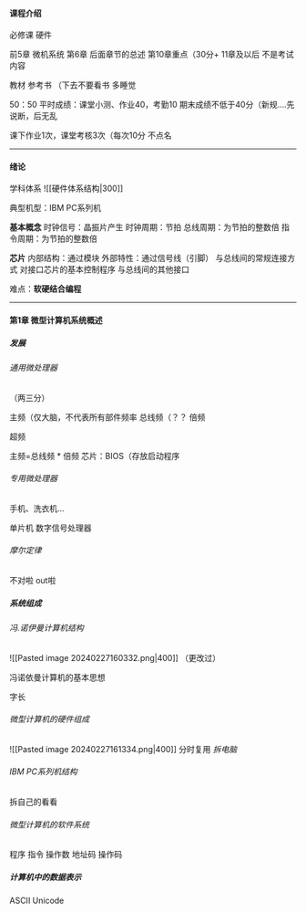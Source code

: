 #### 课程介绍
必修课
硬件

前5章 微机系统
第6章 后面章节的总述
第10章重点（30分+
11章及以后 不是考试内容

教材
参考书
（下去不要看书 多睡觉

50：50
平时成绩：课堂小测、作业40，考勤10
期末成绩不低于40分（新规....先说断，后无乱

课下作业1次，课堂考核3次（每次10分
不点名

---
#### 绪论
学科体系
![[硬件体系结构|300]]

典型机型：IBM PC系列机

**基本概念**
时钟信号：晶振片产生
时钟周期：节拍
总线周期：为节拍的整数倍
指令周期：为节拍的整数倍

**芯片**
内部结构：通过模块
外部特性：通过信号线（引脚）
与总线间的常规连接方式
对接口芯片的基本控制程序
与总线间的其他接口

难点：**软硬结合编程**

---
#### 第1章 微型计算机系统概述
##### 发展
###### 通用微处理器
（两三分）

主频（仅大脑，不代表所有部件频率
总线频（？？
倍频

超频

主频=总线频 $*$ 倍频
芯片：BIOS（存放启动程序

###### 专用微处理器
手机、洗衣机...

单片机
数字信号处理器

###### 摩尔定律
不对啦
out啦

##### 系统组成
###### 冯.诺伊曼计算机结构
![[Pasted image 20240227160332.png|400]]
（更改过）

冯诺依曼计算机的基本思想

字长
###### 微型计算机的硬件组成
![[Pasted image 20240227161334.png|400]]
分时复用
*拆电脑*

###### IBM PC系列机结构
拆自己的看看


###### 微型计算机的软件系统
程序
指令
操作数 地址码
操作码



##### 计算机中的数据表示
ASCII
Unicode

